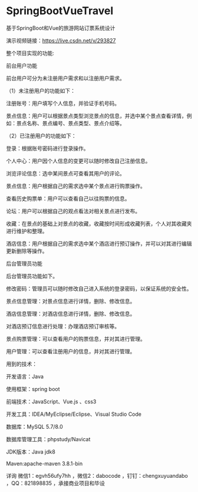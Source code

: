 # SpringBootVueTravel
基于SpringBoot和Vue的旅游网站订票系统设计

演示视频链接：https://live.csdn.net/v/293827

整个项目实现的功能:

前台用户功能

前台用户可分为未注册用户需求和以注册用户需求。

（1）未注册用户的功能如下：

注册账号：用户填写个人信息，并验证手机号码。

景点信息：用户可以根据景点类型浏览景点的信息，并选中某个景点查看详情，例如：景点名称、景点编号、景点类型、景点介绍等。

（2）已注册用户的功能如下：

登录：根据账号密码进行登录操作。

个人中心：用户因个人信息的变更可以随时修改自己注册信息。

浏览评论信息：选中某间景点可查看其用户的评论。

景点信息：用户根据自己的需求选中某个景点进行购票操作。

查看历史购票单：用户可以查看自己以往购票的信息。

论坛：用户可以根据自己的观点看法对相关景点进行发布。

收藏：在景点的基础上对景点的收藏，收藏按时间形成收藏列表，个人对其收藏夹进行维护和整理。

酒店信息：用户根据自己的需求选中某个酒店进行预订操作，并可以对其进行编辑更新删除等操作。

后台管理员功能

后台管理员功能如下。

修改密码：管理员可以随时修改自己进入系统的登录密码，以保证系统的安全性。

景点信息管理：对景点信息进行详情，删除、修改信息。

酒店信息管理：对酒店信息进行详情，删除、修改信息。

对酒店预订信息进行处理：办理酒店预订审核等。

景点购票管理：可以查看用户的购票信息，并对其进行管理。

用户管理：可以查看注册用户的信息，并对其进行管理。

用到的技术：

开发语言：Java

使用框架：spring boot

前端技术：JavaScript、Vue.js 、css3

开发工具：IDEA/MyEclipse/Eclipse、Visual Studio Code

数据库：MySQL 5.7/8.0

数据库管理工具：phpstudy/Navicat

JDK版本：Java jdk8

Maven:apache-maven 3.8.1-bin

详询 微信1：egvh56ufy7hh ，微信2：dabocode ，钉钉：chengxuyuandabo ，QQ：821898835 ，承接商业项目和毕设
